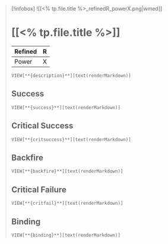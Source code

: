> [!infobox]
> ![[<% tp.file.title %>_refinedR_powerX.png|wmed]] 
> # [[<% tp.file.title %>]]
> | Refined | R |
> | -- | -- |
> | Power | X |
> `VIEW[**{description}**][text(renderMarkdown)]`
> ## Success
> `VIEW[**{success}**][text(renderMarkdown)]`
> ## Critical Success
> `VIEW[**{critsuccess}**][text(renderMarkdown)]`
> ## Backfire
> `VIEW[**{backfire}**][text(renderMarkdown)]`
> ## Critical Failure
> `VIEW[**{critfail}**][text(renderMarkdown)]`
> ## Binding
> `VIEW[**{binding}**][text(renderMarkdown)]`
